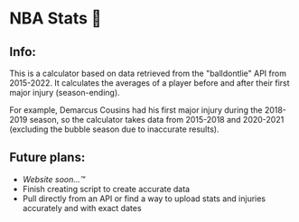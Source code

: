# NBA Stats 🏀

## Info: 

This is a calculator based on data retrieved from the "balldontlie" API from 2015-2022.
It calculates the averages of a player before and after their first major injury (season-ending).

For example, Demarcus Cousins had his first major injury during the 
2018-2019 season, so the calculator takes data from 2015-2018 and 2020-2021 
(excluding the bubble season due to inaccurate results).

## Future plans:
* *Website soon...™*
* Finish creating script to create accurate data
* Pull directly from an API or find a way to upload stats and injuries accurately and with exact dates
